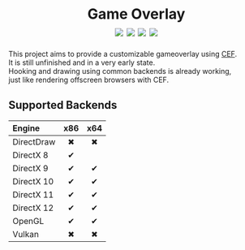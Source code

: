 <h1 align="center">
	Game Overlay
	<br>
	<a href="https://github.com/momo5502/gameoverlay?tab=GPL-2.0-1-ov-file"><img src="https://img.shields.io/github/license/momo5502/gameoverlay?color=00B0F8"/></a>
	<a href="https://github.com/momo5502/gameoverlay/actions"><img src="https://img.shields.io/github/actions/workflow/status/momo5502/gameoverlay/build.yml?branch=main&label=build"/></a>
	<a href="https://github.com/momo5502/gameoverlay/issues"><img src="https://img.shields.io/github/issues/momo5502/gameoverlay?color=F8B000"/></a>
	<img src="https://img.shields.io/github/commit-activity/m/momo5502/gameoverlay?color=FF3131"/>
</h1>

This project aims to provide a customizable gameoverlay using <a href="https://bitbucket.org/chromiumembedded/cef">CEF</a>.  
It is still unfinished and in a very early state.  
Hooking and drawing using common backends is already working,  
just like rendering offscreen browsers with CEF.

## Supported Backends

| Engine     | x86 | x64 |
|:---------- |:---:|:---:|
| DirectDraw | ✖ | ✖ |
| DirectX 8  | ✔ |   |
| DirectX 9  | ✔ | ✔ |
| DirectX 10 | ✔ | ✔ |
| DirectX 11 | ✔ | ✔ |
| DirectX 12 | ✔ | ✔ |
| OpenGL     | ✔ | ✔ |
| Vulkan     | ✖ | ✖ |
